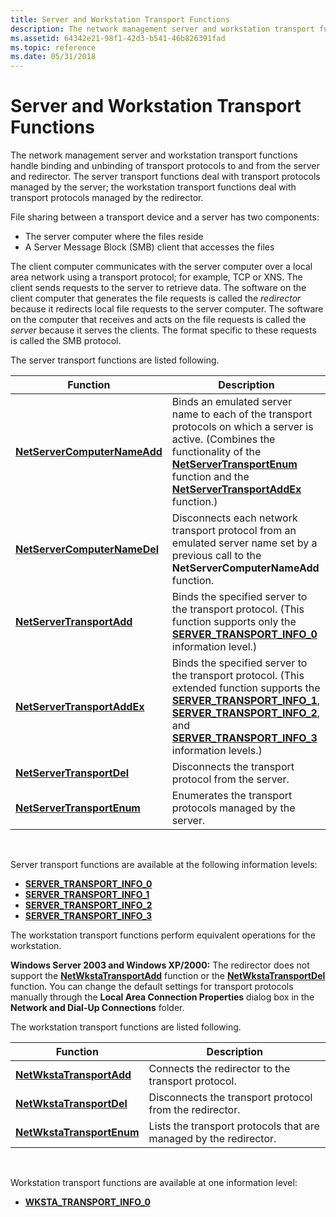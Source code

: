 ```yaml
---
title: Server and Workstation Transport Functions
description: The network management server and workstation transport functions handle binding and unbinding of transport protocols to and from the server and redirector.
ms.assetid: 64342e21-98f1-42d3-b541-46b826391fad
ms.topic: reference
ms.date: 05/31/2018
---
```


# Server and Workstation Transport Functions

The network management server and workstation transport functions handle binding and unbinding of transport protocols to and from the server and redirector. The server transport functions deal with transport protocols managed by the server; the workstation transport functions deal with transport protocols managed by the redirector.

File sharing between a transport device and a server has two components:

-   The server computer where the files reside
-   A Server Message Block (SMB) client that accesses the files

The client computer communicates with the server computer over a local area network using a transport protocol; for example, TCP or XNS. The client sends requests to the server to retrieve data. The software on the client computer that generates the file requests is called the *redirector* because it redirects local file requests to the server computer. The software on the computer that receives and acts on the file requests is called the *server* because it serves the clients. The format specific to these requests is called the SMB protocol.

The server transport functions are listed following.



| Function                                                     | Description                                                                                                                                                                                                                                                                                                                 |
|--------------------------------------------------------------|-----------------------------------------------------------------------------------------------------------------------------------------------------------------------------------------------------------------------------------------------------------------------------------------------------------------------------|
| [**NetServerComputerNameAdd**](/windows/desktop/api/Lmserver/nf-lmserver-netservercomputernameadd) | Binds an emulated server name to each of the transport protocols on which a server is active. (Combines the functionality of the [**NetServerTransportEnum**](/windows/desktop/api/Lmserver/nf-lmserver-netservertransportenum) function and the [**NetServerTransportAddEx**](/windows/desktop/api/Lmserver/nf-lmserver-netservertransportaddex) function.)                                            |
| [**NetServerComputerNameDel**](/windows/desktop/api/Lmserver/nf-lmserver-netservercomputernamedel) | Disconnects each network transport protocol from an emulated server name set by a previous call to the **NetServerComputerNameAdd** function.                                                                                                                                                                               |
| [**NetServerTransportAdd**](/windows/desktop/api/Lmserver/nf-lmserver-netservertransportadd)       | Binds the specified server to the transport protocol. (This function supports only the [**SERVER\_TRANSPORT\_INFO\_0**](/windows/desktop/api/Lmserver/ns-lmserver-server_transport_info_0) information level.)                                                                                                                                                |
| [**NetServerTransportAddEx**](/windows/desktop/api/Lmserver/nf-lmserver-netservertransportaddex)   | Binds the specified server to the transport protocol. (This extended function supports the [**SERVER\_TRANSPORT\_INFO\_1**](/windows/desktop/api/Lmserver/ns-lmserver-server_transport_info_1), [**SERVER\_TRANSPORT\_INFO\_2**](/windows/desktop/api/Lmserver/ns-lmserver-server_transport_info_2), and [**SERVER\_TRANSPORT\_INFO\_3**](/windows/desktop/api/Lmserver/ns-lmserver-server_transport_info_3) information levels.) |
| [**NetServerTransportDel**](/windows/desktop/api/Lmserver/nf-lmserver-netservertransportdel)       | Disconnects the transport protocol from the server.                                                                                                                                                                                                                                                                         |
| [**NetServerTransportEnum**](/windows/desktop/api/Lmserver/nf-lmserver-netservertransportenum)     | Enumerates the transport protocols managed by the server.                                                                                                                                                                                                                                                                   |



 

Server transport functions are available at the following information levels:

-   [**SERVER\_TRANSPORT\_INFO\_0**](/windows/desktop/api/Lmserver/ns-lmserver-server_transport_info_0)
-   [**SERVER\_TRANSPORT\_INFO\_1**](/windows/desktop/api/Lmserver/ns-lmserver-server_transport_info_1)
-   [**SERVER\_TRANSPORT\_INFO\_2**](/windows/desktop/api/Lmserver/ns-lmserver-server_transport_info_2)
-   [**SERVER\_TRANSPORT\_INFO\_3**](/windows/desktop/api/Lmserver/ns-lmserver-server_transport_info_3)

The workstation transport functions perform equivalent operations for the workstation.

**Windows Server 2003 and Windows XP/2000:** The redirector does not support the [**NetWkstaTransportAdd**](/windows/desktop/api/lmwksta/nf-lmwksta-netwkstatransportadd) function or the [**NetWkstaTransportDel**](/windows/desktop/api/lmwksta/nf-lmwksta-netwkstatransportdel) function. You can change the default settings for transport protocols manually through the **Local Area Connection Properties** dialog box in the **Network and Dial-Up Connections** folder.

The workstation transport functions are listed following.



| Function                                               | Description                                                       |
|--------------------------------------------------------|-------------------------------------------------------------------|
| [**NetWkstaTransportAdd**](/windows/desktop/api/lmwksta/nf-lmwksta-netwkstatransportadd)   | Connects the redirector to the transport protocol.                |
| [**NetWkstaTransportDel**](/windows/desktop/api/lmwksta/nf-lmwksta-netwkstatransportdel)   | Disconnects the transport protocol from the redirector.           |
| [**NetWkstaTransportEnum**](/windows/desktop/api/Lmwksta/nf-lmwksta-netwkstatransportenum) | Lists the transport protocols that are managed by the redirector. |



 

Workstation transport functions are available at one information level:

-   [**WKSTA\_TRANSPORT\_INFO\_0**](/windows/desktop/api/Lmwksta/ns-lmwksta-wksta_transport_info_0)

 

 




